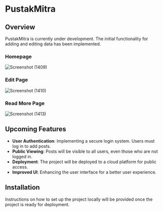 # PustakMitra

## Overview
PustakMitra is currently under development. The initial functionality for adding and editing data has been implemented.

### Homepage
![Screenshot (1409)](https://github.com/user-attachments/assets/c0ed8740-8b31-4f19-8774-b0d3e07f98c6)

### Edit Page
![Screenshot (1410)](https://github.com/user-attachments/assets/b4be56c7-cb37-4c02-9f10-17880420c17f)

### Read More Page
![Screenshot (1413)](https://github.com/user-attachments/assets/e93d4329-9792-46b8-b171-16038b48514f)

## Upcoming Features
- **User Authentication**: Implementing a secure login system. Users must log in to add posts.
- **Public Viewing**: Posts will be visible to all users, even those who are not logged in.
- **Deployment**: The project will be deployed to a cloud platform for public access.
- **Improved UI**: Enhancing the user interface for a better user experience.

## Installation
Instructions on how to set up the project locally will be provided once the project is ready for deployment.



